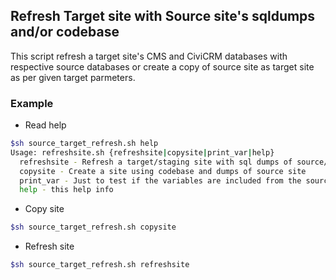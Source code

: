 ## Refresh Target site with Source site's sqldumps and/or codebase

This script refresh a target site's CMS and CiviCRM databases with respective source databases or create a copy of source site as target site as per given target parmeters.

### Example

- Read help
```sh
$sh source_target_refresh.sh help
Usage: refreshsite.sh {refreshsite|copysite|print_var|help}
  refreshsite - Refresh a target/staging site with sql dumps of source/production site
  copysite - Create a site using codebase and dumps of source site
  print_var - Just to test if the variables are included from the source file
  help - this help info

```

- Copy site
```sh
$sh source_target_refresh.sh copysite
```

- Refresh site
```sh
$sh source_target_refresh.sh refreshsite
```
